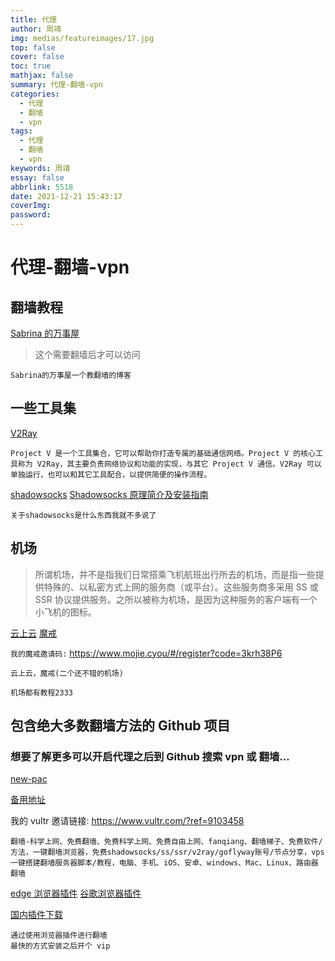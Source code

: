 ```yaml
---
title: 代理
author: 周靖
img: medias/featureimages/17.jpg
top: false
cover: false
toc: true
mathjax: false
summary: 代理-翻墙-vpn
categories:
  - 代理
  - 翻墙
  - vpn
tags:
  - 代理
  - 翻墙
  - vpn
keywords: 周靖
essay: false
abbrlink: 5518
date: 2021-12-21 15:43:17
coverImg:
password:
---
```


# 代理-翻墙-vpn

## 翻墙教程

[Sabrina 的万事屋](https://merlinblog.xyz/)

> 这个需要翻墙后才可以访问

```
Sabrina的万事屋一个教翻墙的博客
```

## 一些工具集

[V2Ray](https://www.v2ray.com/)

```
Project V 是一个工具集合，它可以帮助你打造专属的基础通信网络。Project V 的核心工具称为 V2Ray，其主要负责网络协议和功能的实现，与其它 Project V 通信。V2Ray 可以单独运行，也可以和其它工具配合，以提供简便的操作流程。
```

[shadowsocks](https://github.com/orgs/shadowsocks/repositories)
[Shadowsocks 原理简介及安装指南](https://www.barretlee.com/blog/2016/08/03/shadowsocks/)

```
关于shadowsocks是什么东西我就不多说了
```

## 机场

> 所谓机场，并不是指我们日常搭乘飞机航班出行所去的机场，而是指一些提供特殊的、以私密方式上网的服务商（或平台）。这些服务商多采用 SS 或 SSR 协议提供服务。之所以被称为机场，是因为这种服务的客户端有一个小飞机的图标。

[云上云](https://www.quezi.cc/)
[魔戒](https://mojie.me/)

`我的魔戒邀请码:` https://www.mojie.cyou/#/register?code=3krh38P6

```
云上云，魔戒(二个还不错的机场)

机场都有教程2333
```

## 包含绝大多数翻墙方法的 Github 项目

### 想要了解更多可以开启代理之后到 Github 搜索 vpn 或 翻墙...

[new-pac](https://github.com/Alvin9999/new-pac)

[备用地址](https://tr1.freeair888.club/)

我的 vultr 邀请链接: https://www.vultr.com/?ref=9103458

```
翻墙-科学上网、免费翻墙、免费科学上网、免费自由上网、fanqiang、翻墙梯子、免费软件/方法，一键翻墙浏览器，免费shadowsocks/ss/ssr/v2ray/goflyway账号/节点分享，vps一键搭建翻墙服务器脚本/教程，电脑、手机、iOS、安卓、windows、Mac、Linux、路由器翻墙
```

[edge 浏览器插件](https://microsoftedge.microsoft.com/addons/microsoft-edge-themes)
[谷歌浏览器插件](https://chrome.google.com/webstore/category/extensions)

[国内插件下载](https://chrome.zzzmh.cn/)

```
通过使用浏览器插件进行翻墙
最快的方式安装之后开个 vip
```
